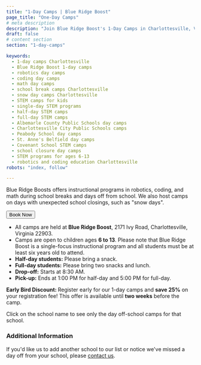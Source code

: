 ```yaml
---
title: "1-Day Camps | Blue Ridge Boost"
page_title: "One-Day Camps"
# meta description
description: "Join Blue Ridge Boost's 1-Day Camps in Charlottesville, VA! Offering engaging programs in robotics, coding, and math for kids aged 6-13 during school breaks, snow days, and teacher workdays. Half-day and full-day options available." 
draft: false
# content section
section: "1-day-camps"

keywords:
  - 1-day camps Charlottesville
  - Blue Ridge Boost 1-day camps
  - robotics day camps
  - coding day camps
  - math day camps
  - school break camps Charlottesville
  - snow day camps Charlottesville
  - STEM camps for kids
  - single-day STEM programs
  - half-day STEM camps
  - full-day STEM camps
  - Albemarle County Public Schools day camps
  - Charlottesville City Public Schools camps
  - Peabody School day camps
  - St. Anne's Belfield day camps
  - Covenant School STEM camps
  - school closure day camps
  - STEM programs for ages 6-13
  - robotics and coding education Charlottesville
robots: "index, follow"

---
```


<section>
  <p>
    Blue Ridge Boosts offers instructional programs in robotics, coding, and math during school breaks and days off from school. 
    We also host camps on days with unexpected school closings, such as "snow days".
  </p>
  <div class="row justify-content-center">
    <div class="col-sm-5">
      <button class="grb-btn grb-btn-primary" id="camp-button">Book Now</button>
      <script>
        function scrollToCamps() {
          window.scrollTo(0, document.querySelector(".grid__wrap-inner").offsetTop);
        }
        document.getElementById("camp-button").onclick = scrollToCamps;
      </script>
    </div>
  </div>
  
  

  <ul class="tight-list"> 
<li> All camps are held at <strong>Blue Ridge Boost</strong>, 2171 Ivy Road, Charlottesville, Virginia 22903.
  </li>
<li> Camps are open to children ages <strong>6 to 13</strong>. Please note that Blue Ridge Boost is a single-focus instructional program and all students must be at least six years old to attend.</li>
  <li> <strong>Half-day students:</strong> Please bring a snack.</li> 
  <li> <strong>Full-day students:</strong> Please bring two snacks and lunch.</li>
<li><strong>Drop-off:</strong> Starts at 8:30 AM.</li>
<li> <strong>Pick-up:</strong> Ends at 1:00 PM for half-day and 5:00 PM for full-day.
</li>
</ul>

<p>
<b>Early Bird Discount: </b>
    Register early for our 1-day camps and <strong>save 25%</strong> on your registration fee! This offer is available until <strong>two weeks</strong> before the camp.
  </p>

  <p>Click on the school name to see only the day off-school camps for that school.</p>
  
  <!-- <h3>1-Day Camps</h3>
  <ul>
    <li><a href="#charlottesville-day-school">Charlottesville Day School</a></li>
    <li><a href="#green-school">Green School</a></li>
  </ul> -->
</section>

<div class="container" id="camp1">
    <div>
        <script data-cfasync="false" type="text/javascript" src="https://app.ecwid.com/script.js?106136041&data_platform=code"
            charset="utf-8"></script>
        <script type="text/javascript">
            xProductBrowser("views=grid(25,5) list(60) table(60)","categoryView=grid","id=my-store-106136041", 
            "defaultCategoryId=175336115");</script>
    </div>
</div>

<section>
<h3>Additional Information</h3>
  <p>
    If you'd like us to add another school to our list or notice we've missed a day off from your school, 
    please <a href="mailto:lain@blueridgeboost.com">contact us</a>.
  </p>
</section>

<!-- <div class="container">
    <p>Blue Ridge Boosts offers instructional programs in robotics, coding, and math during the school breaks
      and days off school. We also offer camps on days with unexpected school closings such as "snow days".
    <br>All camps are held at Blue Ridge Boost, 2171 Ivy Rd, Charlottesville.</p>
    <p>Half-day students should bring a snack. Full-day students should bring two snacks and lunch.</p>
    <p>Drop off starts at 8:30. Pick up ends at 1:00 for half-day and 5:00 for full day.</p>
    <br>Ages 6 to 13. Please note that Blue Ridge Boost is a single focus instructional program, not a day care program.
      As such, <b>students must be at least six years old for camps.</b>
    <p></p>
    Please <a href="/contact">contact us</a> if you would like add another school to our list or we missed a day off from your school.
    <p>Click on your school's name to see the dates.</p> 
</div>
<div class="container" id="camp1">
    <div>
        <script data-cfasync="false" type="text/javascript" src="https://app.ecwid.com/script.js?106136041&data_platform=code"
            charset="utf-8"></script>
        <script type="text/javascript">
            xProductBrowser("views=grid(20,5) list(60) table(60)","categoryView=grid","id=my-store-106136041", 
            "defaultCategoryId=175336115");</script>
    </div>
</div> -->